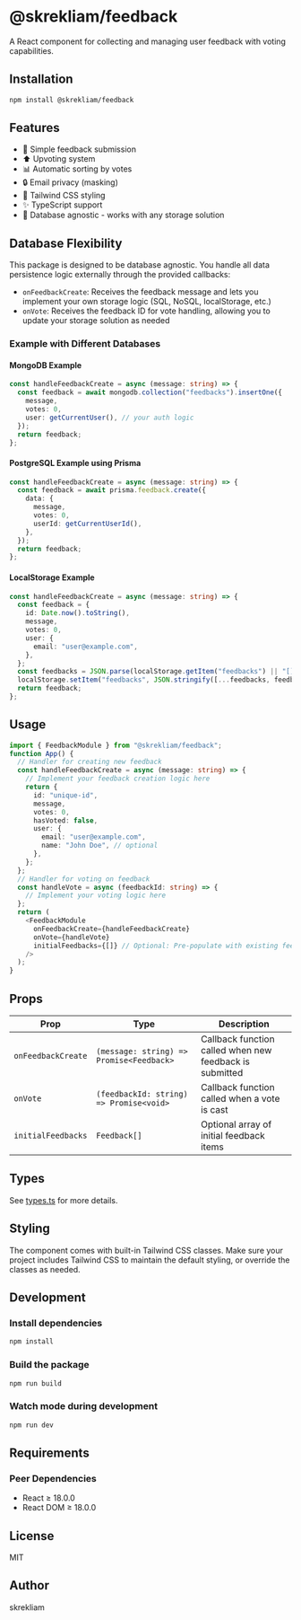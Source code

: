 # @skrekliam/feedback

A React component for collecting and managing user feedback with voting capabilities.

## Installation

```bash
npm install @skrekliam/feedback
```

## Features

- 🎯 Simple feedback submission
- ⬆️ Upvoting system
- 📊 Automatic sorting by votes
- 🔒 Email privacy (masking)
- 🎨 Tailwind CSS styling
- ✨ TypeScript support
- 💾 Database agnostic - works with any storage solution

## Database Flexibility

This package is designed to be database agnostic. You handle all data persistence logic externally through the provided callbacks:

- `onFeedbackCreate`: Receives the feedback message and lets you implement your own storage logic (SQL, NoSQL, localStorage, etc.)
- `onVote`: Receives the feedback ID for vote handling, allowing you to update your storage solution as needed

### Example with Different Databases

#### MongoDB Example

```typescript
const handleFeedbackCreate = async (message: string) => {
  const feedback = await mongodb.collection("feedbacks").insertOne({
    message,
    votes: 0,
    user: getCurrentUser(), // your auth logic
  });
  return feedback;
};
```

#### PostgreSQL Example using Prisma

```typescript
const handleFeedbackCreate = async (message: string) => {
  const feedback = await prisma.feedback.create({
    data: {
      message,
      votes: 0,
      userId: getCurrentUserId(),
    },
  });
  return feedback;
};
```

#### LocalStorage Example

```typescript
const handleFeedbackCreate = async (message: string) => {
  const feedback = {
    id: Date.now().toString(),
    message,
    votes: 0,
    user: {
      email: "user@example.com",
    },
  };
  const feedbacks = JSON.parse(localStorage.getItem("feedbacks") || "[]");
  localStorage.setItem("feedbacks", JSON.stringify([...feedbacks, feedback]));
  return feedback;
};
```

## Usage

```typescript
import { FeedbackModule } from "@skrekliam/feedback";
function App() {
  // Handler for creating new feedback
  const handleFeedbackCreate = async (message: string) => {
    // Implement your feedback creation logic here
    return {
      id: "unique-id",
      message,
      votes: 0,
      hasVoted: false,
      user: {
        email: "user@example.com",
        name: "John Doe", // optional
      },
    };
  };
  // Handler for voting on feedback
  const handleVote = async (feedbackId: string) => {
    // Implement your voting logic here
  };
  return (
    <FeedbackModule
      onFeedbackCreate={handleFeedbackCreate}
      onVote={handleVote}
      initialFeedbacks={[]} // Optional: Pre-populate with existing feedback
    />
  );
}
```


## Props

| Prop | Type | Description |
|------|------|-------------|
| `onFeedbackCreate` | `(message: string) => Promise<Feedback>` | Callback function called when new feedback is submitted |
| `onVote` | `(feedbackId: string) => Promise<void>` | Callback function called when a vote is cast |
| `initialFeedbacks` | `Feedback[]` | Optional array of initial feedback items |

## Types

See [types.ts](./src/types/index.ts) for more details.

## Styling

The component comes with built-in Tailwind CSS classes. Make sure your project includes Tailwind CSS to maintain the default styling, or override the classes as needed.

## Development


### Install dependencies

```bash
npm install
```

### Build the package

```bash
npm run build
```

### Watch mode during development

```bash
npm run dev
```

## Requirements

### Peer Dependencies
- React ≥ 18.0.0
- React DOM ≥ 18.0.0

## License

MIT

## Author

skrekliam